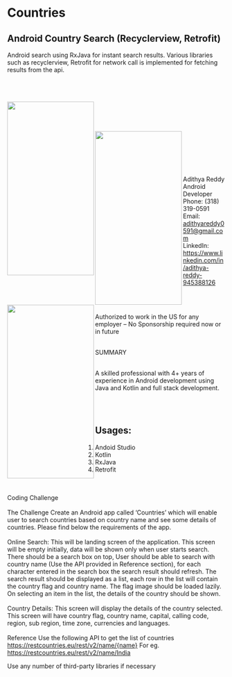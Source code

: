 # Countries
## Android Country Search (Recyclerview, Retrofit)

Android search using RxJava for instant search results. Various libraries such as recyclerview, Retrofit for network call is implemented for fetching results from the api.</br></br>

</br></br>
<a href="url"><img src="https://github.com/adithyareddy0591/countries/blob/feature/countries/home.png" align="left" height="400" width="200" ></a>
</br></br>
</br></br>
<a href="url"><img src="https://github.com/adithyareddy0591/countries/blob/feature/countries/search_example_1.png" align="left" height="400" width="200" ></a>
</br></br>
</br></br>
<a href="url"><img src="https://github.com/adithyareddy0591/countries/blob/feature/countries/search_example_2.png" align="left" height="400" width="200" ></a></br></br>
Adithya Reddy
</br>
Android Developer
</br>
Phone: (318) 319-0591 
</br>
Email: adithyareddy0591@gmail.com
</br>
LinkedIn: https://www.linkedin.com/in/adithya-reddy-945388126

</br></br>

Authorized to work in the US for any employer – No Sponsorship required now or in future
</br></br>

SUMMARY
</br></br>

A skilled professional with 4+ years of experience in Android development using Java and Kotlin and full
stack development.

</br></br>

## Usages:
1. Andoid Studio
2. Kotlin
3. RxJava
4. Retrofit

</br></br>
Coding Challenge
   </br></br>
   The Challenge
   Create an Android app called ‘Countries’ which will enable user to search countries based on
   country name and see some details of countries. Please find below the requirements of the
   app.
   </br></br>
   Online Search: This will be landing screen of the application. This screen will be empty
   initially, data will be shown only when user starts search. There should be a search box on
   top, User should be able to search with country name (Use the API provided in Reference
   section), for each character entered in the search box the search result should refresh. The
   search result should be displayed as a list, each row in the list will contain the country flag
   and country name. The flag image should be loaded lazily. On selecting an item in the list, the
   details of the country should be shown.
   </br></br>
   Country Details: This screen will display the details of the country selected. This screen will
   have country flag, country name, capital, calling code, region, sub region, time zone,
   currencies and languages.
   </br></br>
   Reference
   Use the following API to get the list of countries
   https://restcountries.eu/rest/v2/name/{name}
   For eg.
   https://restcountries.eu/rest/v2/name/India

   Use any number of third-party libraries if necessary

</br></br>


